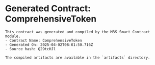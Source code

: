 # Generated Contract: ComprehensiveToken

    This contract was generated and compiled by the M3S Smart Contract module.
    - Contract Name: ComprehensiveToken
    - Generated On: 2025-04-02T08:01:50.716Z
    - Source hash: Q29tcHJl

    The compiled artifacts are available in the `artifacts` directory.
    
